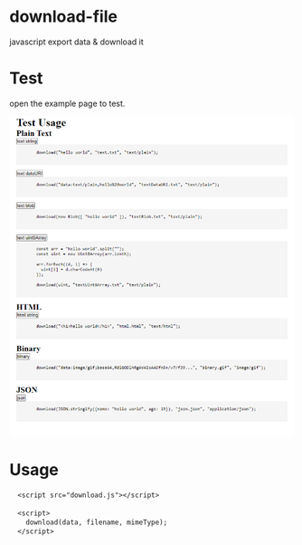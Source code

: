 # download-file
javascript export data &amp; download it

# Test 
open the example page to test.

![image](https://github.com/wongxong/download-file/blob/master/examples/example.jpg)

# Usage
```
  <script src="download.js"></script>

  <script>
    download(data, filename, mimeType);
  </script>
```
